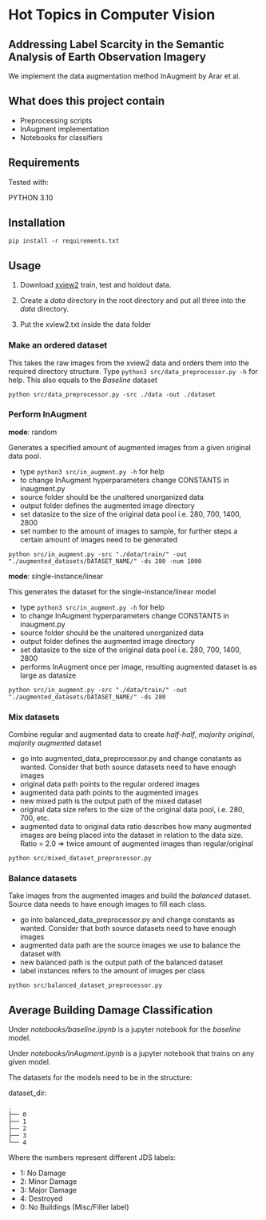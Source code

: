 # Hot Topics in Computer Vision
## Addressing Label Scarcity in the Semantic Analysis of Earth Observation Imagery

We implement the data augmentation method InAugment by Arar et al.

## What does this project contain
- Preprocessing scripts
- InAugment implementation
- Notebooks for classifiers


## Requirements

Tested with:

PYTHON 3.10

## Installation
```
pip install -r requirements.txt
```
## Usage

1. Download [xview2](https://xview2.org/) train, test and holdout data.

2. Create a *data* directory in the root directory and put all three into the *data* directory.

3. Put the xview2.txt inside the data folder

### Make an ordered dataset
This takes the raw images from the xview2 data and orders them into the required directory structure. Type ```python3 src/data_preprocessor.py -h``` for help.
This also equals to the *Baseline* dataset
```
python src/data_preprocessor.py -src ./data -out ./dataset  
```
### Perform InAugment
**mode**: random  

Generates a specified amount of augmented images from a given original data pool.
- type ```python3 src/in_augment.py -h``` for help
- to change InAugment hyperparameters change CONSTANTS in inaugment.py
- source folder should be the unaltered unorganized data
- output folder defines the augmented image directory
- set datasize to the size of the original data pool i.e. 280, 700, 1400, 2800
- set number to the amount of images to sample, for further steps a certain amount of images need to be generated

```
python src/in_augment.py -src "./data/train/" -out "./augmented_datasets/DATASET_NAME/" -ds 280 -num 1000
```

**mode**: single-instance/linear   

This generates the dataset for the single-instance/linear model
- type ```python3 src/in_augment.py -h``` for help
- to change InAugment hyperparameters change CONSTANTS in inaugment.py
- source folder should be the unaltered unorganized data
- output folder defines the augmented image directory
- set datasize to the size of the original data pool i.e. 280, 700, 1400, 2800
- performs InAugment once per image, resulting augmented dataset is as large as datasize
  
```
python src/in_augment.py -src "./data/train/" -out "./augmented_datasets/DATASET_NAME/" -ds 280
```

### Mix datasets
Combine regular and augmented data to create *half-half*, *majority original*, *majority augmented* dataset
- go into augmented_data_preprocessor.py and change constants as wanted. Consider that both source datasets need to have enough images
- original data path points to the regular ordered images
- augmented data path points to the augmented images
- new mixed path is the output path of the mixed dataset
- original data size refers to the size of the original data pool, i.e. 280, 700, etc.
- augmented data to original data ratio describes how many augmented images are being placed into the dataset in relation to the data size. Ratio = 2.0 => twice amount of augmented images than regular/original

```
python src/mixed_dataset_preprocessor.py  
```

### Balance datasets
Take images from the augmented images and build the *balanced* dataset. Source data needs to have enough images to fill each class.
- go into balanced_data_preprocessor.py and change constants as wanted. Consider that both source datasets need to have enough images
- augmented data path are the source images we use to balance the dataset with
- new balanced path is the output path of the balanced dataset
- label instances refers to the amount of images per class

```
python src/balanced_dataset_preprocessor.py
```

## Average Building Damage Classification

Under *notebooks/baseline.ipynb* is a jupyter notebook for the *baseline* model.

Under *notebooks/inAugment.ipynb* is a jupyter notebook that trains on any given model.

The datasets for the models need to be in the structure:

dataset_dir:
```
.
├── 0
├── 1
├── 2
├── 3
└── 4
```

Where the numbers represent different JDS labels:
- 1: No Damage
- 2: Minor Damage
- 3: Major Damage
- 4: Destroyed
- 0: No Buildings (Misc/Filler label)





